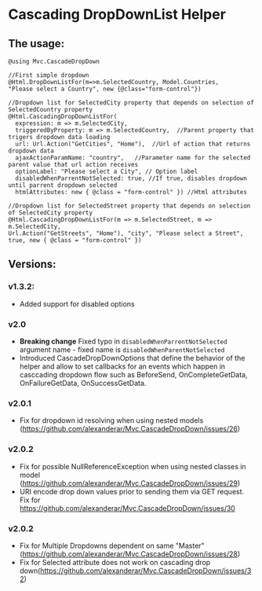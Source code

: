 # Cascading DropDownList Helper

## The usage:

    @using Mvc.CascadeDropDown

    //First simple dropdown 
    @Html.DropDownListFor(m=>m.SelectedCountry, Model.Countries,
    "Please select a Country", new {@class="form-control"})

    //Dropdown list for SelectedCity property that depends on selection of SelectedCountry property
    @Html.CascadingDropDownListFor( 
      expression: m => m.SelectedCity, 
      triggeredByProperty: m => m.SelectedCountry,  //Parent property that trigers dropdown data loading
      url: Url.Action("GetCities", "Home"),  //Url of action that returns dropdown data
      ajaxActionParamName: "country",   //Parameter name for the selected parent value that url action receives
      optionLabel: "Please select a City", // Option label
      disabledWhenParrentNotSelected: true, //If true, disables dropdown until parrent dropdown selected
      htmlAttributes: new { @class = "form-control" }) //Html attributes

    //Dropdown list for SelectedStreet property that depends on selection of SelectedCity property
    @Html.CascadingDropDownListFor(m => m.SelectedStreet, m => m.SelectedCity, 
    Url.Action("GetStreets", "Home"), "city", "Please select a Street", true, new { @class = "form-control" })

## Versions:

### v1.3.2:

* Added support for disabled options

### v2.0
* **Breaking change** Fixed typo in `disabledWhenParrentNotSelected` argument name - fixed name is 
 `disabledWhenParentNotSelected`
* Introduced CascadeDropDownOptions that define the behavior of the helper and allow to set callbacks for an events which happen in casccading dropdown flow such as BeforeSend, OnCompleteGetData, OnFailureGetData, OnSuccessGetData.

### v2.0.1
* Fix for dropdown id resolving when using nested models (https://github.com/alexanderar/Mvc.CascadeDropDown/issues/26)

### v2.0.2
* Fix for possible NullReferenceException when using nested classes in model (https://github.com/alexanderar/Mvc.CascadeDropDown/issues/29)
* URI encode drop down values prior to sending them via GET request. Fix for https://github.com/alexanderar/Mvc.CascadeDropDown/issues/30

### v2.0.2
* Fix for Multiple Dropdowns dependent on same "Master" (https://github.com/alexanderar/Mvc.CascadeDropDown/issues/28)
* Fix for Selected attribute does not work on cascading drop down(https://github.com/alexanderar/Mvc.CascadeDropDown/issues/32)